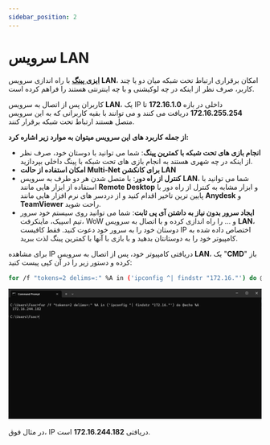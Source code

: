 ```yaml
---
sidebar_position: 2
---
```



# سرویس LAN

**[ایزی پینگ](https://ezping.ir/ )** با راه اندازی سرویس **LAN**، امکان برقراری ارتباط تحت شبکه میان دو یا چند کاربر، صرف نظر از اینکه در چه لوکیشنی و با چه اینترنتی هستند را فراهم کرده است.

کاربران پس از اتصال به سرویس **LAN**، یک IP داخلی در بازه **172.16.1.0** تا **172.16.255.254** دریافت می کنند و می توانند با بقیه کاربرانی که به این سرویس متصل هستند ارتباط تحت شبکه برقرار کنند.

**از جمله کاربرد های این سرویس میتوان به موارد زیر اشاره کرد:**

- **انجام بازی های تحت شبکه با کمترین پینگ**: شما می توانید با دوستان خود، صرف نظر از اینکه در چه شهری هستند به انجام بازی های تحت شبکه با پینگ داخلی بپردازید.
- **امکان استفاده از حالت Multi-Net  برای کانکشن LAN**
- **کنترل از راه دور**: با متصل شدن هر دو طرف به سرویس **LAN**، شما می توانید با استفاده از ابزار هایی مانند **Remote Desktop** و ابزار مشابه به کنترل از راه دور با پایین ترین تاخیر اقدام کنید و از دردسر های نرم افزار هایی مانند **Anydesk** و **TeamViewer** راحت شوید.
- **ایجاد سرور بدون نیاز به داشتن آی پی ثابت**: شما می توانید روی سیستم خود سرور تیم اسپیک، ماینکرفت، WoW و ... را راه اندازی کرده و با اتصال به سرویس **LAN**، دوستان خود را به سرور خود دعوت کنید. فقط کافیست IP اختصاص داده شده به کامپیوتر خود را به دوستانتان بدهید و با بازی با آنها با کمترین پینگ لذت ببرید.




برای مشاهده IP دریافتی کامپیوتر خود، پس از اتصال به سرویس **LAN**، یک "**CMD**" باز کرده و دستور زیر را در آن کپی پیست کنید:


```bash
for /f "tokens=2 delims=:" %A in ('ipconfig ^| findstr "172.16."') do @echo %A
```

![winver-run](./img/cmdlanip.png)

در مثال فوق، IP دریافتی **172.16.244.182** است.
